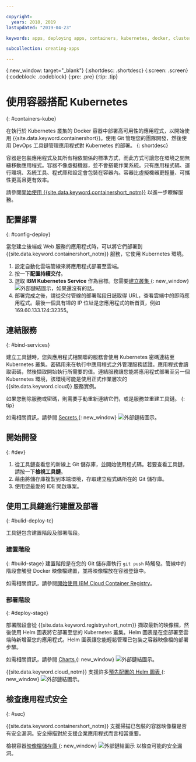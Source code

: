 ```yaml
---

copyright:
  years: 2018, 2019
lastupdated: "2019-04-23"

keywords: apps, deploying apps, containers, kubernetes, docker, clusters, devops toolchain, deployment, kube

subcollection: creating-apps

---
```

{:new_window: target="_blank"}
{:shortdesc: .shortdesc}
{:screen: .screen}
{:codeblock: .codeblock}
{:pre: .pre}
{:tip: .tip}

# 使用容器搭配 Kubernetes
{: #containers-kube}

在執行於 Kubernetes 叢集的 Docker 容器中部署高可用性的應用程式，以開始使用 {{site.data.keyword.containershort}}。使用 Git 管理您的團隊開發，然後使用 DevOps 工具鏈管理應用程式對 Kubernetes 的部署。
{: shortdesc}

容器是包裝應用程式及其所有相依關係的標準方式，而此方式可讓您在環境之間無縫移動應用程式。容器不像虛擬機器，並不會搭載作業系統。只有應用程式碼、運行環境、系統工具、程式庫和設定會包裝在容器內。容器比虛擬機器更輕量、可攜性更高且更有效率。


請參閱[開始使用 {{site.data.keyword.containershort_notm}}](/docs/containers?topic=containers-getting-started) 以進一步瞭解服務。

## 配置部署
{: #config-deploy}

當您建立後端或 Web 服務的應用程式時，可以將它們部署到 {{site.data.keyword.containershort_notm}} 服務，它使用 Kubernetes 環境。

1. 設定自動化雲端管線來將應用程式部署至雲端。
2. 按一下**配置持續交付**。
3. 選取 **IBM Kubernetes Service** 作為目標。您需要[建立叢集 ](https://{DomainName}/kubernetes/catalog/cluster/create){: new_window} ![外部鏈結圖示](../../icons/launch-glyph.svg "外部鏈結圖示")，如果還沒有的話。
4. 部署完成之後，請從交付管線的部署階段日誌取得 URL，查看雲端中的即時應用程式。最後一個具有埠的 IP 位址是您應用程式的新首頁，例如 169.60.133.124:32355。

## 連結服務
{: #bind-services}

建立工具鏈時，您與應用程式相關聯的服務會使用 Kubernetes 密碼連結至 Kubernetes 叢集。密碼用來在執行中應用程式之外管理服務認證。應用程式會讀取密碼，然後擷取開始執行所需要的值。連結服務讓您能將應用程式部署至另一個 Kubernetes 環境，該環境可能是使用正式作業層次的 {{site.data.keyword.cloud}} 服務實例。

如果您刪除服務或密碼，則需要手動重新連結它們，或是服務並重建工具鏈。
{: tip}

如需相關資訊，請參閱 [Secrets ](https://kubernetes.io/docs/concepts/configuration/secret/){: new_window} ![外部鏈結圖示](../../icons/launch-glyph.svg "外部鏈結圖示")。

## 開始開發
{: #dev}

1. 從工具鏈查看您的新線上 Git 儲存庫，並開始使用程式碼。若要查看工具鏈，請按一下**檢視工具鏈**。
2. 藉由將儲存庫複製到本端環境，存取建立程式碼所在的 Git 儲存庫。
3. 使用您最愛的 IDE 開啟專案。

## 使用工具鏈進行建置及部署
{: #bulid-deploy-tc}

工具鏈包含建置階段及部署階段。

### 建置階段
{: #build-stage}
建置階段是在您的 Git 儲存庫執行 `git push` 時觸發。管線中的階段會觸發 Docker 映像檔建置，並將映像檔放在容器登錄中。

如需相關資訊，請參閱[開始使用 IBM Cloud Container Registry](/docs/services/Registry?topic=registry-getting-started)。

### 部署階段
{: #deploy-stage}

部署階段會從 {{site.data.keyword.registryshort_notm}} 擷取最新的映像檔，然後使用 Helm 圖表將它部署至您的 Kubernetes 叢集。Helm 圖表是在您部署至雲端時新增至您的應用程式。Helm 圖表讓您能輕鬆管理已包裝之容器映像檔的部署步驟。

如需相關資訊，請參閱 [Charts ](https://docs.helm.sh/developing_charts/){: new_window} ![外部鏈結圖示](../../icons/launch-glyph.svg "外部鏈結圖示")。

{{site.data.keyword.cloud_notm}} 支援許多[預先配置的 Helm 圖表 ](https://{DomainName}/kubernetes/solutions/helm-charts){: new_window} ![外部鏈結圖示](../../icons/launch-glyph.svg "外部鏈結圖示")。

## 檢查應用程式安全
{: #sec}

{{site.data.keyword.containershort_notm}} 支援掃描已包裝的容器映像檔是否有安全漏洞。安全掃描對於支援企業應用程式而言相當重要。

檢視容器[映像檔儲存庫 ](https://{DomainName}/kubernetes/registry/main/private){: new_window} ![外部鏈結圖示](../../icons/launch-glyph.svg "外部鏈結圖示") 以檢查可能的安全漏洞。
